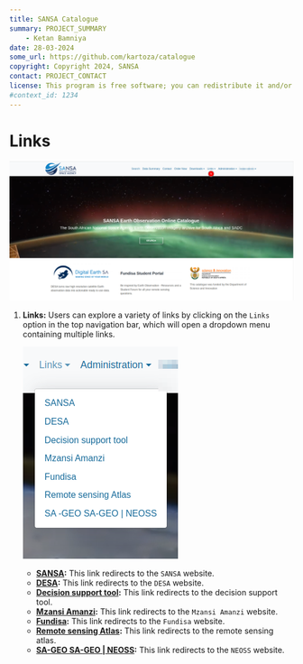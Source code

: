 ```yaml
---
title: SANSA Catalogue
summary: PROJECT_SUMMARY
    - Ketan Bamniya
date: 28-03-2024
some_url: https://github.com/kartoza/catalogue
copyright: Copyright 2024, SANSA
contact: PROJECT_CONTACT
license: This program is free software; you can redistribute it and/or modify it under the terms of the GNU Affero General Public License as published by the Free Software Foundation; either version 3 of the License, or (at your option) any later version.
#context_id: 1234
---
```


# Links

[![Home Page](./img/links-img-1.png)](./img/links-img-1.png)

1. **Links:** Users can explore a variety of links by clicking on the `Links` option in the top navigation bar, which will open a dropdown menu containing multiple links.

    [![Links](./img/links-img-2.png)](./img/links-img-2.png)

    * **[SANSA](https://www.sansa.org.za/):** This link redirects to the `SANSA` website.
    * **[DESA](https://desa.sansa.org.za/):** This link redirects to the `DESA` website.
    * **[Decision support tool](http://products.sansa.org.za/mapApp/index.html):** This link redirects to the decision support tool.
    * **[Mzansi Amanzi](https://water-southafrica.co.za/):** This link redirects to the `Mzansi Amanzi` website.
    * **[Fundisa](http://fundisa.sansa.org.za/):** This link redirects to the `Fundisa` website.
    * **[Remote sensing Atlas](http://atlas.sansa.org.za/):** This link redirects to the remote sensing atlas.
    * **[SA-GEO SA-GEO | NEOSS](https://neoss.co.za/):** This link redirects to the `NEOSS` website.
    